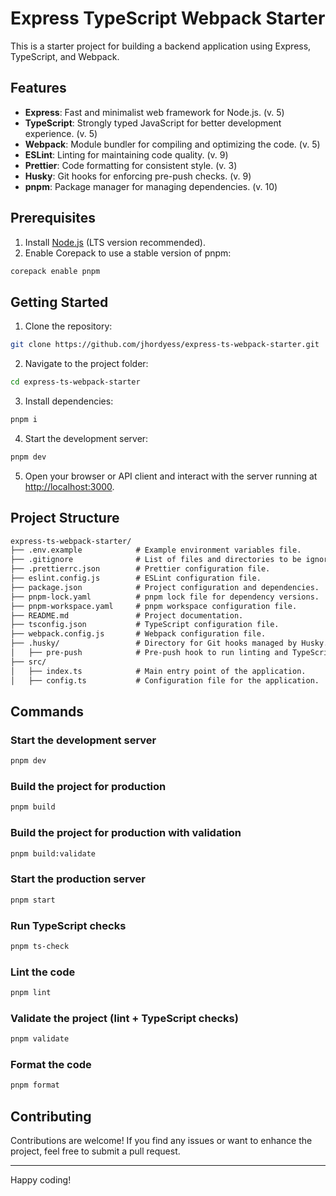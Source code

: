 # Express TypeScript Webpack Starter

This is a starter project for building a backend application using Express, TypeScript, and Webpack.

## Features

- **Express**: Fast and minimalist web framework for Node.js. (v. 5)
- **TypeScript**: Strongly typed JavaScript for better development experience. (v. 5)
- **Webpack**: Module bundler for compiling and optimizing the code. (v. 5)
- **ESLint**: Linting for maintaining code quality. (v. 9)
- **Prettier**: Code formatting for consistent style. (v. 3)
- **Husky**: Git hooks for enforcing pre-push checks. (v. 9)
- **pnpm**: Package manager for managing dependencies. (v. 10)

## Prerequisites

1. Install [Node.js](https://nodejs.org/en/download) (LTS version recommended).
2. Enable Corepack to use a stable version of pnpm:

```sh
corepack enable pnpm
```

## Getting Started

1. Clone the repository:

```sh
git clone https://github.com/jhordyess/express-ts-webpack-starter.git
```

2. Navigate to the project folder:

```sh
cd express-ts-webpack-starter
```

3. Install dependencies:

```sh
pnpm i
```

4. Start the development server:

```sh
pnpm dev
```

5. Open your browser or API client and interact with the server running at [http://localhost:3000](http://localhost:3000).

## Project Structure

```md
express-ts-webpack-starter/
├── .env.example            # Example environment variables file.
├── .gitignore              # List of files and directories to be ignored by version control.
├── .prettierrc.json        # Prettier configuration file.
├── eslint.config.js        # ESLint configuration file.
├── package.json            # Project configuration and dependencies.
├── pnpm-lock.yaml          # pnpm lock file for dependency versions.
├── pnpm-workspace.yaml     # pnpm workspace configuration file.
├── README.md               # Project documentation.
├── tsconfig.json           # TypeScript configuration file.
├── webpack.config.js       # Webpack configuration file.
├── .husky/                 # Directory for Git hooks managed by Husky.
│   ├── pre-push            # Pre-push hook to run linting and TypeScript checks.
├── src/
│   ├── index.ts            # Main entry point of the application.
│   ├── config.ts           # Configuration file for the application.
```

## Commands

### Start the development server

```sh
pnpm dev
```

### Build the project for production

```sh
pnpm build
```

### Build the project for production with validation

```sh
pnpm build:validate
```

### Start the production server

```sh
pnpm start
```

### Run TypeScript checks

```sh
pnpm ts-check
```

### Lint the code

```sh
pnpm lint
```

### Validate the project (lint + TypeScript checks)

```sh
pnpm validate
```

### Format the code

```sh
pnpm format
```

## Contributing

Contributions are welcome! If you find any issues or want to enhance the project, feel free to submit a pull request.

---

Happy coding!
